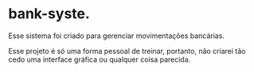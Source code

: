 # bank-syste.

Esse sistema foi criado para gerenciar movimentações bancárias. 

Esse projeto é só uma forma pessoal de treinar, portanto, não criarei tão cedo uma interface gráfica ou qualquer coisa parecida.
